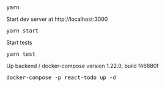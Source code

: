 <pre>yarn</pre>

Start dev server at http://localhost:3000
<pre>yarn start</pre>

Start tests
<pre>yarn test</pre>

Up backend / docker-compose version 1.22.0, build f46880f
<pre>docker-compose -p react-todo up -d</pre>

